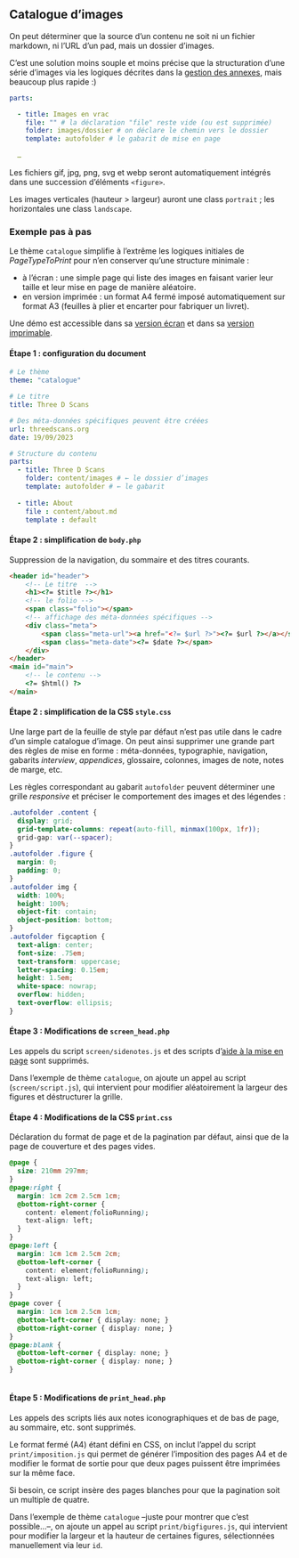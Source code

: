 ## Catalogue d’images

On peut déterminer que la source d’un contenu ne soit ni un fichier markdown, ni l’URL d’un pad, mais un dossier d’images.

C’est une solution moins souple et moins précise que la structuration d’une série d’images via les logiques décrites dans la [gestion des annexes](appendices.md), mais beaucoup plus rapide :)

```yaml
parts:

  - title: Images en vrac 
    file: "" # la déclaration "file" reste vide (ou est supprimée)
    folder: images/dossier # on déclare le chemin vers le dossier 
    template: autofolder # le gabarit de mise en page 
  
  …

```
Les fichiers gif, jpg, png, svg et webp seront automatiquement intégrés dans une succession d’éléments `<figure>`. 

Les images verticales (hauteur > largeur) auront une class `portrait` ; les horizontales une class `landscape`.

### Exemple pas à pas

Le thème `catalogue` simplifie à l’extrême les logiques initiales de _PageTypeToPrint_ pour n’en conserver qu’une structure minimale :

- à l’écran : une simple page qui liste des images en faisant varier leur taille et leur mise en page de manière aléatoire.
- en version imprimée : un format A4 fermé imposé automatiquement sur format A3 (feuilles à plier et encarter pour fabriquer un livret).

Une démo est accessible dans sa [version écran](https://ateliers.esad-pyrenees.fr/pagetypetoprint/catalogue/) et dans sa [version imprimable](https://ateliers.esad-pyrenees.fr/pagetypetoprint/catalogue/?print).

#### Étape 1 : configuration du document

```yml
# Le thème
theme: "catalogue"

# Le titre 
title: Three D Scans

# Des méta-données spécifiques peuvent être créées 
url: threedscans.org
date: 19/09/2023

# Structure du contenu 
parts:
  - title: Three D Scans
    folder: content/images # ← le dossier d’images
    template: autofolder # ← le gabarit 
  
  - title: About
    file : content/about.md
    template : default
```

#### Étape 2 : simplification de `body.php`

Suppression de la navigation, du sommaire et des titres courants.

```html
<header id="header">
    <!-- Le titre  -->
    <h1><?= $title ?></h1>
    <!-- le folio -->
    <span class="folio"></span>
    <!-- affichage des méta-données spécifiques -->
    <div class="meta">
        <span class="meta-url"><a href="<?= $url ?>"><?= $url ?></a></span>        
        <span class="meta-date"><?= $date ?></span>      
    </div>
</header>
<main id="main">
    <!-- le contenu -->      
    <?= $html() ?>
</main>
```
#### Étape 2 : simplification de la CSS `style.css`

Une large part de la feuille de style par défaut n’est pas utile dans le cadre d’un simple catalogue d’image. On peut ainsi supprimer une grande part des règles de mise en forme : méta-données, typographie, navigation, gabarits _interview_, _appendices_, glossaire, colonnes, images de note, notes de marge, etc.

Les règles correspondant au gabarit `autofolder` peuvent déterminer une grille _responsive_ et préciser le comportement des images et des légendes :

```css
.autofolder .content {
  display: grid;
  grid-template-columns: repeat(auto-fill, minmax(100px, 1fr));
  grid-gap: var(--spacer);
}
.autofolder .figure {
  margin: 0;
  padding: 0;
}
.autofolder img {
  width: 100%;
  height: 100%;
  object-fit: contain;
  object-position: bottom;
}
.autofolder figcaption {
  text-align: center;
  font-size: .75em;
  text-transform: uppercase;
  letter-spacing: 0.15em;
  height: 1.5em;
  white-space: nowrap;
  overflow: hidden;
  text-overflow: ellipsis;
}
```

#### Étape 3 : Modifications de `screen_head.php`

Les appels du script `screen/sidenotes.js` et des scripts d’[aide à la mise en page](../appendices/#à-l’aide-!) sont supprimés. 

Dans l’exemple de thème `catalogue`, on ajoute un appel au script (`screen/script.js`), qui intervient pour modifier aléatoirement la largeur des figures et déstructurer la grille.


#### Étape 4 : Modifications de la CSS `print.css`

Déclaration du format de page et de la pagination par défaut, ainsi que de la page de couverture et des pages vides.


```css
@page {
  size: 210mm 297mm;
}  
@page:right {
  margin: 1cm 2cm 2.5cm 1cm;
  @bottom-right-corner {
    content: element(folioRunning);
    text-align: left;
  }
}
@page:left {
  margin: 1cm 1cm 2.5cm 2cm;
  @bottom-left-corner {
    content: element(folioRunning);
    text-align: left;
  }
}
@page cover {
  margin: 1cm 1cm 2.5cm 1cm;    
  @bottom-left-corner { display: none; }
  @bottom-right-corner { display: none; }
}
@page:blank {
  @bottom-left-corner { display: none; }
  @bottom-right-corner { display: none; }
}
  
```

#### Étape 5 : Modifications de `print_head.php`

Les appels des scripts liés aux notes iconographiques et de bas de page, au sommaire, etc. sont supprimés. 

Le format fermé (A4) étant défini en CSS, on inclut l’appel du script `print/imposition.js` qui permet de générer l’imposition des pages A4 et de modifier le format de sortie pour que deux pages puissent être imprimées sur la même face.

Si besoin, ce script insère des pages blanches pour que la pagination soit un multiple de quatre.

Dans l’exemple de thème `catalogue` –juste pour montrer que c’est possible…–, on ajoute un appel au script `print/bigfigures.js`, qui intervient pour modifier la largeur et la hauteur de certaines figures, sélectionnées manuellement via leur `id`.